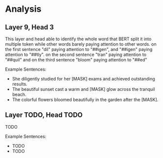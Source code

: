 # Analysis

## Layer 9, Head 3

This layer and head able to identify the whole word that BERT split it into multiple token while other words barely paying attention to other words. on the first sentence "dil" paying attention to "##igen", and "##igen" paying attention to "##tly". on the second sentence "tran" paying attention to "##quil" and on the third sentence "bloom" paying attention to "##ed"

Example Sentences:
- She diligently studied for her [MASK] exams and achieved outstanding results.
- The beautiful sunset cast a warm and [MASK] glow across the tranquil beach.
- The colorful flowers bloomed beautifully in the garden after the [MASK].

## Layer TODO, Head TODO

TODO

Example Sentences:
- TODO
- TODO

